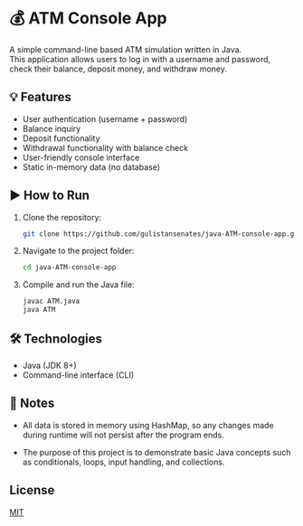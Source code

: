 # 💰 ATM Console App

A simple command-line based ATM simulation written in Java.  
This application allows users to log in with a username and password, check their balance, deposit money, and withdraw money.

## 💡 Features

- User authentication (username + password)
- Balance inquiry
- Deposit functionality
- Withdrawal functionality with balance check
- User-friendly console interface
- Static in-memory data (no database)

## ▶️ How to Run

1. Clone the repository:
   ```bash
   git clone https://github.com/gulistansenates/java-ATM-console-app.git

2. Navigate to the project folder:
   ```bash
   cd java-ATM-console-app

3. Compile and run the Java file:
   ```bash
   javac ATM.java
   java ATM

## 🛠 Technologies

- Java (JDK 8+)
- Command-line interface (CLI)

## 📌 Notes

- All data is stored in memory using HashMap, so any changes made during runtime will not persist after the program ends.

- The purpose of this project is to demonstrate basic Java concepts such as conditionals, loops, input handling, and collections.

## License

[MIT](https://choosealicense.com/licenses/mit/)
